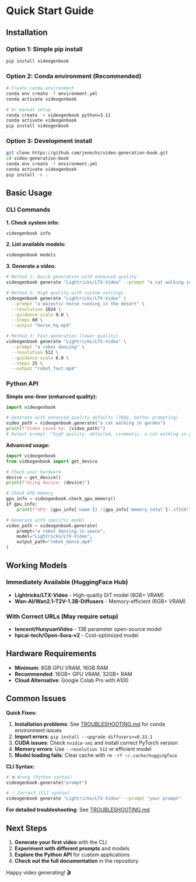 # Quick Start Guide

## Installation

### Option 1: Simple pip install
```bash
pip install videogenbook
```

### Option 2: Conda environment (Recommended)
```bash
# Create conda environment
conda env create -f environment.yml
conda activate videogenbook

# Or manual setup
conda create -n videogenbook python=3.11
conda activate videogenbook
pip install videogenbook
```

### Option 3: Development install
```bash
git clone https://github.com/jenochs/video-generation-book.git
cd video-generation-book
conda env create -f environment.yml
conda activate videogenbook
pip install -e .
```

## Basic Usage

### CLI Commands

**1. Check system info:**
```bash
videogenbook info
```

**2. List available models:**
```bash
videogenbook models
```

**3. Generate a video:**
```bash
# Method 1: Quick generation with enhanced quality
videogenbook generate "Lightricks/LTX-Video" --prompt "a cat walking in garden"

# Method 2: High quality with custom settings
videogenbook generate "Lightricks/LTX-Video" \
  --prompt "a majestic horse running in the desert" \
  --resolution 1024 \
  --guidance-scale 9.0 \
  --steps 60 \
  --output "horse_hq.mp4"

# Method 3: Fast generation (lower quality)
videogenbook generate "Lightricks/LTX-Video" \
  --prompt "a robot dancing" \
  --resolution 512 \
  --guidance-scale 6.0 \
  --steps 25 \
  --output "robot_fast.mp4"
```

### Python API

**Simple one-liner (enhanced quality):**
```python
import videogenbook

# Generate with enhanced quality defaults (768p, better prompting)
video_path = videogenbook.generate("a cat walking in garden")
print(f"Video saved to: {video_path}")
# Output prompt: "high quality, detailed, cinematic, a cat walking in garden, well lit, clear focus"
```

**Advanced usage:**
```python
import videogenbook
from videogenbook import get_device

# Check your hardware
device = get_device()
print(f"Using device: {device}")

# Check GPU memory
gpu_info = videogenbook.check_gpu_memory()
if gpu_info:
    print(f"GPU: {gpu_info['name']} ({gpu_info['memory_total']:.1f}GB)")

# Generate with specific model
video_path = videogenbook.generate(
    prompt="a robot dancing in space",
    model="Lightricks/LTX-Video",
    output_path="robot_dance.mp4"
)
```

## Working Models

### Immediately Available (HuggingFace Hub)
- **Lightricks/LTX-Video** - High-quality DiT model (8GB+ VRAM)
- **Wan-AI/Wan2.1-T2V-1.3B-Diffusers** - Memory-efficient (6GB+ VRAM)

### With Correct URLs (May require setup)
- **tencent/HunyuanVideo** - 13B parameter open-source model
- **hpcai-tech/Open-Sora-v2** - Cost-optimized model

## Hardware Requirements

- **Minimum**: 8GB GPU VRAM, 16GB RAM
- **Recommended**: 16GB+ GPU VRAM, 32GB+ RAM  
- **Cloud Alternative**: Google Colab Pro with A100

## Common Issues

**Quick Fixes:**

1. **Installation problems**: See [TROUBLESHOOTING.md](TROUBLESHOOTING.md) for conda environment issues
2. **Import errors**: `pip install --upgrade diffusers>=0.33.1`
3. **CUDA issues**: Check `nvidia-smi` and install correct PyTorch version
4. **Memory errors**: Use `--resolution 512` or efficient model
5. **Model loading fails**: Clear cache with `rm -rf ~/.cache/huggingface`

**CLI Syntax:**
```bash
# ❌ Wrong (Python syntax)
videogenbook.generate("prompt")

# ✅ Correct (CLI syntax)
videogenbook generate "Lightricks/LTX-Video" --prompt "your prompt"
```

**For detailed troubleshooting**: See [TROUBLESHOOTING.md](TROUBLESHOOTING.md)

## Next Steps

1. **Generate your first video** with the CLI
2. **Experiment with different prompts** and models
3. **Explore the Python API** for custom applications
4. **Check out the full documentation** in the repository

Happy video generating! 🎬